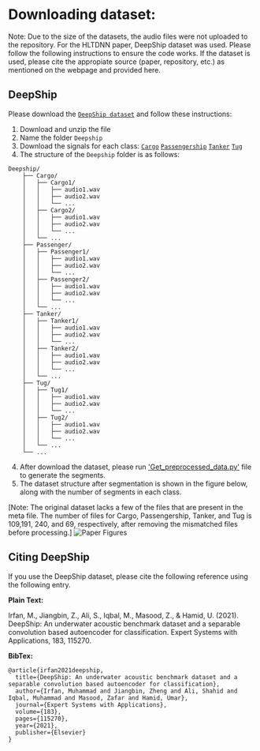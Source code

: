 # Downloading dataset:

Note: Due to the size of the datasets, the audio files were not 
uploaded to the repository. For the HLTDNN paper, DeepShip dataset was used. 
Please follow the following instructions
to ensure the code works. If the dataset is used,
please cite the appropiate source (paper, repository, etc.) as mentioned
on the webpage and provided here.

##  DeepShip

Please download the [`DeepShip dataset`](https://github.com/irfankamboh/DeepShip/issues/1)
and follow these instructions:

1. Download and unzip the file
2. Name the folder `Deepship`
3. Download the signals for each class: 
        [`Cargo`](https://drive.google.com/drive/folders/1YyzrgY2tfFwtch3oTS29XUvKtEnsTgbw)
        [`Passengership`](https://drive.google.com/drive/folders/1aLn-XVaPYP8-RUzpS2SBDkGuNTWKtiNi)
        [`Tanker`](https://drive.google.com/drive/folders/1d-MrUfb8fPX8EmZIfVO5oBetVTxXfyOA)
        [`Tug`](https://drive.google.com/drive/folders/1b_gNLNammWm1HsRa3muLryccHQEAHDnT)
5. The structure of the `Deepship` folder is as follows:
```
Deepship/
    ├── Cargo/
    │   ├── Cargo1/
    │   │   ├── audio1.wav
    │   │   ├── audio2.wav
    │   │   └── ...
    │   ├── Cargo2/
    │   │   ├── audio1.wav
    │   │   ├── audio2.wav
    │   │   └── ...
    │   └── ...
    ├── Passenger/
    │   ├── Passenger1/
    │   │   ├── audio1.wav
    │   │   ├── audio2.wav
    │   │   └── ...
    │   ├── Passenger2/
    │   │   ├── audio1.wav
    │   │   ├── audio2.wav
    │   │   └── ...
    │   └── ...
    ├── Tanker/
    │   ├── Tanker1/
    │   │   ├── audio1.wav
    │   │   ├── audio2.wav
    │   │   └── ...
    │   ├── Tanker2/
    │   │   ├── audio1.wav
    │   │   ├── audio2.wav
    │   │   └── ...
    │   └── ...
    ├── Tug/
    │   ├── Tug1/
    │   │   ├── audio1.wav
    │   │   ├── audio2.wav
    │   │   └── ...
    │   ├── Tug2/
    │   │   ├── audio1.wav
    │   │   ├── audio2.wav
    │   │   └── ...
    │   └── ...
    └── ...
```
4. After download the dataset, please run ['Get_preprocessed_data.py'](https://github.com/Peeples-Lab/HLTDNN/blob/master/Datasets/Get_preprocessed_data.py) file to generate the segments.
5. The dataset structure after segmentation is shown in the figure below, along with the number of segments in each class.      

[Note: The original dataset lacks a few of the files that are present in the meta file. The number of files for Cargo, Passengership, Tanker, and Tug is 109,191, 240, and 69, respectively, after removing the mismatched files before processing.]
![Paper Figures](https://github.com/Peeples-Lab/HLTDNN/blob/master/papers/Paper%20Figures.png)
## <a name="CitingDeepShip"></a>Citing DeepShip

If you use the DeepShip dataset, please cite the following reference using the following entry.

**Plain Text:**

Irfan, M., Jiangbin, Z., Ali, S., Iqbal, M., Masood, Z., & Hamid, U. (2021). DeepShip: An underwater acoustic benchmark dataset and a separable convolution based autoencoder for classification. Expert Systems with Applications, 183, 115270.

**BibTex:**
```
@article{irfan2021deepship,
  title={DeepShip: An underwater acoustic benchmark dataset and a separable convolution based autoencoder for classification},
  author={Irfan, Muhammad and Jiangbin, Zheng and Ali, Shahid and Iqbal, Muhammad and Masood, Zafar and Hamid, Umar},
  journal={Expert Systems with Applications},
  volume={183},
  pages={115270},
  year={2021},
  publisher={Elsevier}
}

```
